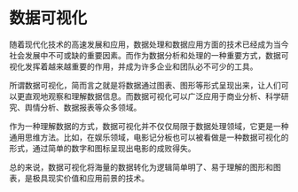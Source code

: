 # 数据可视化

随着现代化技术的高速发展和应用，数据处理和数据应用方面的技术已经成为当今社会发展中不可或缺的重要因素。而作为数据分析和处理的一种重要方式，数据可视化发挥着越来越重要的作用，并成为许多企业和团队必不可少的工具。

所谓数据可视化，简而言之就是将数据通过图表、图形等形式呈现出来，让人们可以更直观地观察和理解数据信息。而数据可视化可以广泛应用于商业分析、科学研究、舆情分析、数据报表等众多领域。

作为一种理解数据的方式，数据可视化并不仅仅局限于数据处理领域，它更是一种通用思维方法。比如，在娱乐领域，电影记分板也可以被看做是一种数据可视化的形式，通过简单的数字和图标呈现出电影的成败得失。

总的来说，数据可视化将海量的数据转化为逻辑简单明了、易于理解的图形和图表，是极具现实价值和应用前景的技术。